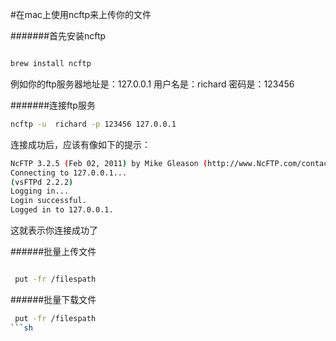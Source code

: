 
#在mac上使用ncftp来上传你的文件

#######首先安装ncftp
```sh

brew install ncftp
```

例如你的ftp服务器地址是：127.0.0.1  用户名是：richard  密码是：123456

#######连接ftp服务
```sh
ncftp -u  richard -p 123456 127.0.0.1
```
连接成功后，应该有像如下的提示：

```sh
NcFTP 3.2.5 (Feb 02, 2011) by Mike Gleason (http://www.NcFTP.com/contact/).
Connecting to 127.0.0.1...
(vsFTPd 2.2.2)
Logging in...
Login successful.
Logged in to 127.0.0.1.
```

这就表示你连接成功了

######批量上传文件

```sh

 put -fr /filespath

 ```

######批量下载文件
```sh
 put -fr /filespath
```sh

